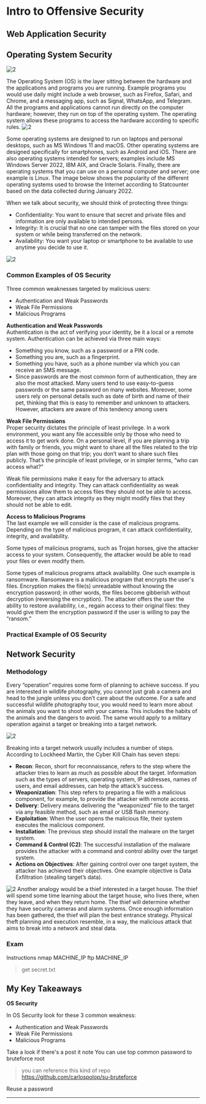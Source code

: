 # Intro to Offensive Security

## Web Application Security

## Operating System Security 

![2](./media/2-board.png)

The Operating System (OS) is the layer sitting between the hardware and the applications and programs you are running. Example programs you would use daily might include a web browser, such as Firefox, Safari, and Chrome, and a messaging app, such as Signal, WhatsApp, and Telegram. All the programs and applications cannot run directly on the computer hardware; however, they run on top of the operating system. The operating system allows these programs to access the hardware according to specific rules.
![2](./media/2-os-layer.png)

Some operating systems are designed to run on laptops and personal desktops, such as MS Windows 11 and macOS. Other operating systems are designed specifically for smartphones, such as Android and iOS. There are also operating systems intended for servers; examples include MS Windows Server 2022, IBM AIX, and Oracle Solaris. Finally, there are operating systems that you can use on a personal computer and server; one example is Linux. The image below shows the popularity of the different operating systems used to browse the Internet according to Statcounter based on the data collected during January 2022.

When we talk about security, we should think of protecting three things:

- Confidentiality: You want to ensure that secret and private files and information are only available to intended persons.
- Integrity: It is crucial that no one can tamper with the files stored on your system or while being transferred on the network.
- Availability: You want your laptop or smartphone to be available to use anytime you decide to use it. 

![2](./media/2-cia.png)


### Common Examples of OS Security 

Three common weaknesses targeted by malicious users:

- Authentication and Weak Passwords
- Weak File Permissions
- Malicious Programs


**Authentication and Weak Passwords**  
Authentication is the act of verifying your identity, be it a local or a remote system. Authentication can be achieved via three main ways:

- Something you know, such as a password or a PIN code.
- Something you are, such as a fingerprint.
- Something you have, such as a phone number via which you can receive an SMS message.
- Since passwords are the most common form of authentication, they are also the most attacked. Many users tend to use easy-to-guess passwords or the same password on many websites. Moreover, some users rely on personal details such as date of birth and name of their pet, thinking that this is easy to remember and unknown to attackers. However, attackers are aware of this tendency among users

**Weak File Permissions**  
Proper security dictates the principle of least privilege. In a work environment, you want any file accessible only by those who need to access it to get work done. On a personal level, if you are planning a trip with family or friends, you might want to share all the files related to the trip plan with those going on that trip; you don’t want to share such files publicly. That’s the principle of least privilege, or in simpler terms, “who can access what?”

Weak file permissions make it easy for the adversary to attack confidentiality and integrity. They can attack confidentiality as weak permissions allow them to access files they should not be able to access. Moreover, they can attack integrity as they might modify files that they should not be able to edit.


**Access to Malicious Programs**  
The last example we will consider is the case of malicious programs. Depending on the type of malicious program, it can attack confidentiality, integrity, and availability.

Some types of malicious programs, such as Trojan horses, give the attacker access to your system. Consequently, the attacker would be able to read your files or even modify them.

Some types of malicious programs attack availability. One such example is ransomware. Ransomware is a malicious program that encrypts the user's files. Encryption makes the file(s) unreadable without knowing the encryption password; in other words, the files become gibberish without decryption (reversing the encryption). The attacker offers the user the ability to restore availability, i.e., regain access to their original files: they would give them the encryption password if the user is willing to pay the “ransom.”

### Practical Example of OS Security 

## Network Security

### Methodology 
 
Every “operation” requires some form of planning to achieve success. If you are interested in wildlife photography, you cannot just grab a camera and head to the jungle unless you don’t care about the outcome. For a safe and successful wildlife photography tour, you would need to learn more about the animals you want to shoot with your camera. This includes the habits of the animals and the dangers to avoid. The same would apply to a military operation against a target or breaking into a target network.

![2](./media/2-methodology.png)


Breaking into a target network usually includes a number of steps. According to Lockheed Martin, the Cyber Kill Chain has seven steps:

- **Recon**: Recon, short for reconnaissance, refers to the step where the attacker tries to learn as much as possible about the target. Information such as the types of servers, operating system, IP addresses, names of users, and email addresses, can help the attack’s success.
- **Weaponization**: This step refers to preparing a file with a malicious component, for example, to provide the attacker with remote access.
- **Delivery**: Delivery means delivering the “weaponized” file to the target via any feasible method, such as email or USB flash memory.
- **Exploitation**: When the user opens the malicious file, their system executes the malicious component.
- **Installation**: The previous step should install the malware on the target system.
- **Command & Control (C2)**: The successful installation of the malware provides the attacker with a command and control ability over the target system.
- **Actions on Objectives**: After gaining control over one target system, the attacker has achieved their objectives. One example objective is Data Exfiltration (stealing target’s data).


![2](./media/2-thief.png)
Another analogy would be a thief interested in a target house. The thief will spend some time learning about the target house, who lives there, when they leave, and when they return home. The thief will determine whether they have security cameras and alarm systems. Once enough information has been gathered, the thief will plan the best entrance strategy. Physical theft planning and execution resemble, in a way, the malicious attack that aims to break into a network and steal data.


### Exam 

Instructions
nmap MACHINE_IP
ftp MACHINE_IP 
> get secret.txt 



## My Key Takeaways 

**OS Security**

In OS Security look for these 3 common weakness:
- Authentication and Weak Passwords
- Weak File Permissions
- Malicious Programs

Take a look if there's a post it note 
You can use top common password to bruteforce root
> you can reference this kind of repo 
> https://github.com/carlospolop/su-bruteforce 

Reuse a password 



--- 

